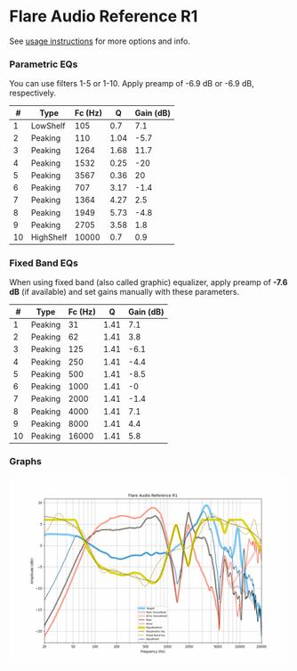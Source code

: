 # Flare Audio Reference R1
See [usage instructions](https://github.com/jaakkopasanen/AutoEq#usage) for more options and info.

### Parametric EQs
You can use filters 1-5 or 1-10. Apply preamp of -6.9 dB or -6.9 dB, respectively.

|   # | Type      |   Fc (Hz) |    Q |   Gain (dB) |
|-----|-----------|-----------|------|-------------|
|   1 | LowShelf  |       105 | 0.7  |         7.1 |
|   2 | Peaking   |       110 | 1.04 |        -5.7 |
|   3 | Peaking   |      1264 | 1.68 |        11.7 |
|   4 | Peaking   |      1532 | 0.25 |       -20   |
|   5 | Peaking   |      3567 | 0.36 |        20   |
|   6 | Peaking   |       707 | 3.17 |        -1.4 |
|   7 | Peaking   |      1364 | 4.27 |         2.5 |
|   8 | Peaking   |      1949 | 5.73 |        -4.8 |
|   9 | Peaking   |      2705 | 3.58 |         1.8 |
|  10 | HighShelf |     10000 | 0.7  |         0.9 |

### Fixed Band EQs
When using fixed band (also called graphic) equalizer, apply preamp of **-7.6 dB** (if available) and set gains manually with these parameters.

|   # | Type    |   Fc (Hz) |    Q |   Gain (dB) |
|-----|---------|-----------|------|-------------|
|   1 | Peaking |        31 | 1.41 |         7.1 |
|   2 | Peaking |        62 | 1.41 |         3.8 |
|   3 | Peaking |       125 | 1.41 |        -6.1 |
|   4 | Peaking |       250 | 1.41 |        -4.4 |
|   5 | Peaking |       500 | 1.41 |        -8.5 |
|   6 | Peaking |      1000 | 1.41 |        -0   |
|   7 | Peaking |      2000 | 1.41 |        -1.4 |
|   8 | Peaking |      4000 | 1.41 |         7.1 |
|   9 | Peaking |      8000 | 1.41 |         4.4 |
|  10 | Peaking |     16000 | 1.41 |         5.8 |

### Graphs
![](./Flare%20Audio%20Reference%20R1.png)
